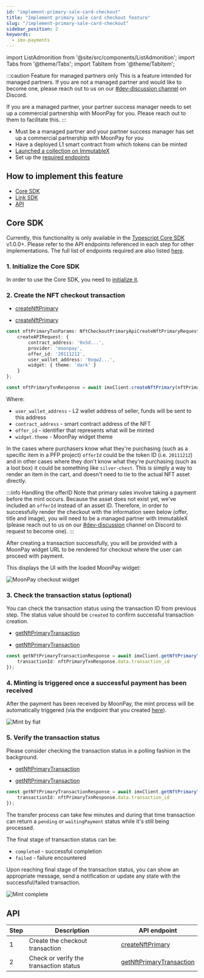 ```yaml
---
id: "implement-primary-sale-card-checkout"
title: "Implement primary sale card checkout feature"
slug: "/implement-primary-sale-card-checkout"
sidebar_position: 2
keywords:
  - imx-payments
---
```


import ListAdmonition from '@site/src/components/ListAdmonition';
import Tabs from '@theme/Tabs';
import TabItem from '@theme/TabItem';

:::caution Feature for managed partners only
This is a feature intended for managed partners. If you are not a managed partner and would like to become one, please reach out to us on our [#dev-discussion channel](https://discord.gg/7URHuYFCN4) on Discord.

If you are a managed partner, your partner success manager needs to set up a commercial partnership with MoonPay for you. Please reach out to them to facilitate this.
:::

<ListAdmonition title="Pre-requisites" icon="🤚" type="tip">
    <ul>
        <li>Must be a managed partner and your partner success manager has set up a commercial partnership with MoonPay for you</li>
        <li>Have a deployed L1 smart contract from which tokens can be minted</li>
        <li><a href="https://docs.x.immutable.com/docs/launch-collection">Launched a collection on ImmutableX</a></li>
        <li>Set up the <a href="/docs/setup-primary-sale-card-checkout/">required endpoints</a></li>
    </ul>
</ListAdmonition>

## How to implement this feature

<ListAdmonition label="Guides">
    <ul>
        <li><a href="#core-sdk">Core SDK</a></li>
        <li><a href="./link-nft-checkout-primary">Link SDK</a></li>
        <li><a href="#api">API</a></li>
    </ul>
</ListAdmonition>

## Core SDK

Currently, this functionality is only available in the [Typescript Core SDK](/sdk-docs/core-sdk-ts/overview) v1.0.0+. Please refer to the API endpoints referenced in each step for other implementations. The full list of endpoints required are also listed [here](#api).

### 1. Initialize the Core SDK
In order to use the Core SDK, you need to [initialize it](../../basic-guides/install-initialize/index.md#core-sdk).

### 2. Create the NFT checkout transaction

<ListAdmonition label="API reference">
    <ul>
        <li><a href="https://docs.x.immutable.com/reference/#/operations/createNftPrimary">createNftPrimary</a></li>
    </ul>
</ListAdmonition>

<Tabs>
<TabItem value="typescript" label="Typescript Core SDK">

<ListAdmonition label="SDK reference">
    <ul>
        <li><a href="https://docs.x.immutable.com/sdk-references/core-sdk-ts/1-0-0/classes/immutablex.immutablex#createNftPrimary">createNftPrimary</a></li>
    </ul>
</ListAdmonition> 

```typescript
const nftPrimaryTxnParams: NftCheckoutPrimaryApiCreateNftPrimaryRequest = {
    createAPIRequest: {
        contract_address: '0x5d...',
        provider: 'moonpay',
        offer_id: '20111212',
        user_wallet_address: '0xqw2...',
        widget: { theme: 'dark' }
    }
};

const nftPrimaryTxnResponse = await imxClient.createNftPrimary(nftPrimaryTxnParams)
```

Where:
- `user_wallet_address` - L2 wallet address of seller, funds will be sent to this address
- `contract_address` - smart contract address of the NFT
- `offer_id` - identifier that represents what will be minted
- `widget.theme` - MoonPay widget theme

In the cases where purchasers know what they're purchasing (such as a specific item in a PFP project) `offerId` could be the token ID (i.e. `20111212`) and in other cases where they don't know what they're purchasing (such as a loot box) it could be something like `silver-chest`. This is simply a way to render an item in the cart, and doesn't need to tie to the actual NFT asset directly.

:::info Handling the offerID
Note that primary sales involve taking a payment before the mint occurs. Because the asset does not exist yet, we've included an `offerId` instead of an asset ID. Therefore, in order to successfully render the checkout with the information seen below (offer, title and image), you will need to be a managed partner with ImmutableX (please reach out to us on our [#dev-discussion](https://discord.gg/7URHuYFCN4) channel on Discord to request to become one).
:::  

After creating a transaction successfully, you will be provided with a MoonPay widget URL to be rendered for checkout where the user can proceed with payment.

This displays the UI with the loaded MoonPay widget:

![MoonPay checkout widget](/img/core-sdk-nft-checkout-primary/moonpay-widget-for-checkout.png 'NFT primary sale card checkout')

</TabItem>
</Tabs>

### 3. Check the transaction status (optional)
You can check the transaction status using the transaction ID from previous step. The status value should be `created` to confirm successful transaction creation.

<ListAdmonition label="API reference">
    <ul>
        <li><a href="https://docs.x.immutable.com/reference/#/operations/getNftPrimaryTransaction">getNftPrimaryTransaction</a></li>
    </ul>
</ListAdmonition>

<Tabs>
<TabItem value="typescript" label="Typescript Core SDK">

<ListAdmonition label="SDK reference">
    <ul>
        <li><a href="https://docs.x.immutable.com/sdk-references/core-sdk-ts/1-0-0/classes/immutablex.immutablex#getNftPrimaryTransaction">getNftPrimaryTransaction</a></li>
    </ul>
</ListAdmonition>

```typescript
const getNftPrimaryTransactionResponse = await imxClient.getNftPrimaryTransaction({
    transactionId: nftPrimaryTxnResponse.data.transaction_id
});
```

</TabItem>
</Tabs>

### 4. Minting is triggered once a successful payment has been received
After the payment has been received by MoonPay, the mint process will be automatically triggered (via the endpoint that you created [here](./setup.md#triggering-the-mint-endpoint)).

![Mint by fiat](/img/core-sdk-nft-checkout-primary/processing-stage.png "Minting in process")

### 5. Verify the transaction status
Please consider checking the transaction status in a polling fashion in the background.

<ListAdmonition label="API reference">
    <ul>
        <li><a href="https://docs.x.immutable.com/reference/#/operations/getNftPrimaryTransaction">getNftPrimaryTransaction</a></li>
    </ul>
</ListAdmonition>

<Tabs>
<TabItem value="typescript" label="Typescript Core SDK">

<ListAdmonition label="SDK reference">
    <ul>
        <li><a href="https://docs.x.immutable.com/sdk-references/core-sdk-ts/1-0-0/classes/immutablex.immutablex#getNftPrimaryTransaction">getNftPrimaryTransaction</a></li>
    </ul>
</ListAdmonition>

```typescript
const getNftPrimaryTransactionResponse = await imxClient.getNftPrimaryTransaction({
    transactionId: nftPrimaryTxnResponse.data.transaction_id
});
```
</TabItem>
</Tabs>

The transfer process can take few minutes and during that time transaction can return a `pending` or `waitingPayment` status while it's still being processed.

The final stage of transaction status can be:
* `completed` - successful completion
* `failed` - failure encountered

Upon reaching final stage of the transaction status, you can show an appropriate message, send a notification or update any state with the successful/failed transaction.

![Mint complete](/img/core-sdk-nft-checkout-primary/transaction-complete.png "Mint complete")

## API

| Step | Description                            | API endpoint                                                                                             |
| ---- | -------------------------------------- | -------------------------------------------------------------------------------------------------------- |
| 1    | Create the checkout transaction        | [createNftPrimary](https://docs.x.immutable.com/reference/#/operations/createNftPrimary)                 |
| 2    | Check or verify the transaction status | [getNftPrimaryTransaction](https://docs.x.immutable.com/reference/#/operations/getNftPrimaryTransaction) |